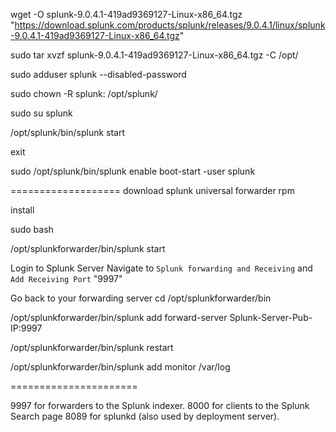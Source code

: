wget -O splunk-9.0.4.1-419ad9369127-Linux-x86_64.tgz "https://download.splunk.com/products/splunk/releases/9.0.4.1/linux/splunk-9.0.4.1-419ad9369127-Linux-x86_64.tgz"

sudo tar xvzf splunk-9.0.4.1-419ad9369127-Linux-x86_64.tgz -C /opt/

sudo adduser splunk --disabled-password

sudo chown -R splunk: /opt/splunk/

sudo su splunk

/opt/splunk/bin/splunk start

exit

sudo /opt/splunk/bin/splunk enable boot-start -user splunk



===================
download splunk universal forwarder rpm

install

sudo bash

/opt/splunkforwarder/bin/splunk start

Login to Splunk Server
Navigate to `Splunk forwarding and Receiving` and `Add Receiving Port` "9997"

Go back to your forwarding server
cd /opt/splunkforwarder/bin

/opt/splunkforwarder/bin/splunk add forward-server  Splunk-Server-Pub-IP:9997

/opt/splunkforwarder/bin/splunk restart

/opt/splunkforwarder/bin/splunk add monitor /var/log

======================

9997 for forwarders to the Splunk indexer.
8000 for clients to the Splunk Search page
8089 for splunkd (also used by deployment server).